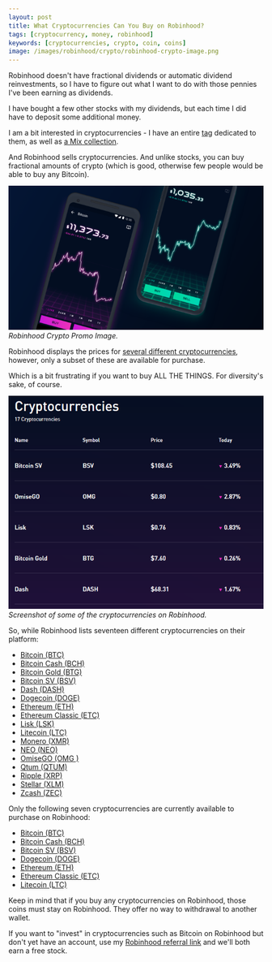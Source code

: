 ```yaml
---
layout: post
title: What Cryptocurrencies Can You Buy on Robinhood?
tags: [cryptocurrency, money, robinhood]
keywords: [cryptocurrencies, crypto, coin, coins]
image: /images/robinhood/crypto/robinhood-crypto-image.png
---
```


Robinhood doesn't have fractional dividends or automatic dividend reinvestments, so I have to figure out what I want to do with those pennies I've been earning as dividends.

I have bought a few other stocks with my dividends, but each time I did have to deposit some additional money.

I am a bit interested in cryptocurrencies - I have an entire [tag](https://www.joehxblog.com/tags/#cryptocurrency) dedicated to them, as well as [a Mix collection](https://mix.com/joehx/cryptocurrency).

And Robinhood sells cryptocurrencies. And unlike stocks, you can buy fractional amounts of crypto (which is good, otherwise few people would be able to buy any Bitcoin).

![Robinhood Crypto Promo Image.](/images/robinhood/crypto/robinhood-crypto-image.png)
*Robinhood Crypto Promo Image.*

Robinhood displays the prices for [several different cryptocurrencies](https://robinhood.com/collections/cryptocurrencies), however, only a subset of these are available for purchase.

Which is a bit frustrating if you want to buy ALL THE THINGS. For diversity's sake, of course.

![Screenshot of some of the cryptocurrencies on Robinhood.](/images/robinhood/crypto/robinhood-cryptocurrencies-screenshot.png)
*Screenshot of some of the cryptocurrencies on Robinhood.*

So, while Robinhood lists seventeen different cryptocurrencies on their platform:

* [Bitcoin (BTC)](https://robinhood.com/crypto/BTC)
* [Bitcoin Cash (BCH)](https://robinhood.com/crypto/BCH)
* [Bitcoin Gold (BTG)](https://robinhood.com/crypto/BTG)
* [Bitcoin SV (BSV)](https://robinhood.com/crypto/BSV)
* [Dash (DASH)](https://robinhood.com/crypto/DASH)
* [Dogecoin (DOGE)](https://robinhood.com/crypto/DOGE)
* [Ethereum (ETH)](https://robinhood.com/crypto/ETH)
* [Ethereum Classic (ETC)](https://robinhood.com/crypto/ETC)
* [Lisk (LSK)](https://robinhood.com/crypto/LSK)
* [Litecoin (LTC)](https://robinhood.com/crypto/LTC)
* [Monero (XMR)](https://robinhood.com/crypto/XMR)
* [NEO (NEO)](https://robinhood.com/crypto/NEO)
* [OmiseGO (OMG )](https://robinhood.com/crypto/OMG)
* [Qtum (QTUM)](https://robinhood.com/crypto/QTUM)
* [Ripple (XRP)](https://robinhood.com/crypto/XRP)
* [Stellar (XLM)](https://robinhood.com/crypto/XLM)
* [Zcash (ZEC)](https://robinhood.com/crypto/ZEC)

Only the following seven cryptocurrencies are currently available to purchase on Robinhood:

* [Bitcoin (BTC)](https://robinhood.com/crypto/BTC)
* [Bitcoin Cash (BCH)](https://robinhood.com/crypto/BCH)
* [Bitcoin SV (BSV)](https://robinhood.com/crypto/BSV)
* [Dogecoin (DOGE)](https://robinhood.com/crypto/DOGE)
* [Ethereum (ETH)](https://robinhood.com/crypto/ETH)
* [Ethereum Classic (ETC)](https://robinhood.com/crypto/ETC)
* [Litecoin (LTC)](https://robinhood.com/crypto/LTC)

Keep in mind that if you buy any cryptocurrencies on Robinhood, those coins must stay on Robinhood. They offer no way to withdrawal to another wallet.

If you want to "invest" in cryptocurrencies such as Bitcoin on Robinhood but don't yet have an account, use my [Robinhood referral link](https://www.joehxblog.com/robinhood/) and we'll both earn a free stock.

